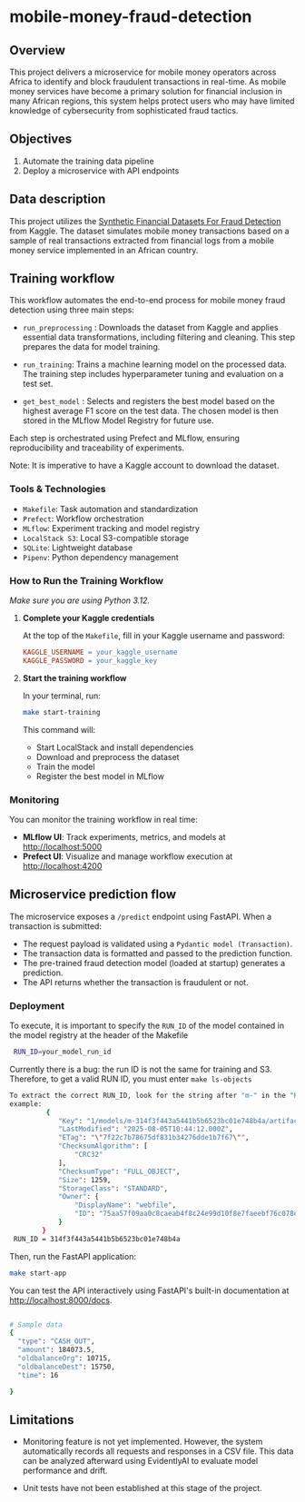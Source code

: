 # mobile-money-fraud-detection

## Overview
This project delivers a microservice for mobile money operators across Africa to identify and block fraudulent transactions in real-time. As mobile money services have become a primary solution for financial inclusion in many African regions, this system helps protect users who may have limited knowledge of cybersecurity from sophisticated fraud tactics.

## Objectives
1. Automate the training data pipeline
2. Deploy a microservice with API endpoints

## Data description 

This project utilizes the [Synthetic Financial Datasets For Fraud Detection](https://www.kaggle.com/datasets/ealaxi/paysim1/data) from Kaggle. The dataset simulates mobile money transactions based on a sample of real transactions extracted from financial logs from a mobile money service implemented in an African country.

## Training workflow 

This workflow automates the end-to-end process for mobile money fraud detection using three main steps:

- `run_preprocessing` : 
Downloads the dataset from Kaggle and applies essential data transformations, including filtering and cleaning. This step prepares the data for model training.

- `run_training`:
Trains a machine learning model on the processed data. The training step includes hyperparameter tuning and evaluation on a test set.

- `get_best_model` : 
Selects and registers the best model based on the highest average F1 score on the test data. The chosen model is then stored in the MLflow Model Registry for future use.

Each step is orchestrated using Prefect and MLflow, ensuring reproducibility and traceability of experiments.

Note: It is imperative to have a Kaggle account to download the dataset.

### Tools & Technologies

- `Makefile`: Task automation and standardization 
- `Prefect`: Workflow orchestration
- `MLflow`: Experiment tracking and model registry
- `LocalStack S3`: Local S3-compatible storage
- `SQLite`: Lightweight database
- `Pipenv`: Python dependency management


### How to Run the Training Workflow

*Make sure you are using Python 3.12.*
    

1. **Complete your Kaggle credentials**
   

   At the top of the `Makefile`, fill in your Kaggle username and password:
   ```makefile
   KAGGLE_USERNAME = your_kaggle_username
   KAGGLE_PASSWORD = your_kaggle_key
   ```

2. **Start the training workflow**

   In your terminal, run:
   ```bash
   make start-training
   ```


   This command will:
   - Start LocalStack and install dependencies
   - Download and preprocess the dataset
   - Train the model
   - Register the best model in MLflow

### Monitoring

You can monitor the training workflow in real time:
- **MLflow UI**: Track experiments, metrics, and models at [http://localhost:5000](http://localhost:5000)
- **Prefect UI**: Visualize and manage workflow execution at [http://localhost:4200](http://localhost:4200)


## Microservice prediction flow 

The microservice exposes a `/predict` endpoint using FastAPI. When a transaction is submitted:

- The request payload is validated using a `Pydantic model (Transaction)`.
- The transaction data is formatted and passed to the prediction function.
- The pre-trained fraud detection model (loaded at startup) generates a prediction.
- The API returns whether the transaction is fraudulent or not.

### Deployment

To execute, it is important to specify the `RUN_ID` of the model contained in the model registry at the header of the Makefile

```bash
 RUN_ID=your_model_run_id
```

Currently there is a bug: the run ID is not the same for training and S3. Therefore, to get a valid RUN ID, you must enter `make ls-objects`


```bash
To extract the correct RUN_ID, look for the string after "m-" in the "Key" field from the output of make ls-objects.
example: 
         {
            "Key": "1/models/m-314f3f443a5441b5b6523bc01e748b4a/artifacts/MLmodel",
            "LastModified": "2025-08-05T10:44:12.000Z",
            "ETag": "\"7f22c7b78675df831b34276dde1b7f67\"",
            "ChecksumAlgorithm": [
                "CRC32"
            ],
            "ChecksumType": "FULL_OBJECT",
            "Size": 1259,
            "StorageClass": "STANDARD",
            "Owner": {
                "DisplayName": "webfile",
                "ID": "75aa57f09aa0c8caeab4f8c24e99d10f8e7faeebf76c078efc7c6caea54ba06a"
            }
        }
 RUN_ID = 314f3f443a5441b5b6523bc01e748b4a
```



Then, run the FastAPI application:

```bash
make start-app
```

You can test the API interactively using FastAPI's built-in documentation at [http://localhost:8000/docs](http://localhost:8000/docs).


```bash

# Sample data
{
  "type": "CASH_OUT",
  "amount": 184073.5,
  "oldbalanceOrg": 10715,
  "oldbalanceDest": 15750,
  "time": 16

}
```
## Limitations

- Monitoring feature is not yet implemented. However, the system automatically records all requests and responses in a CSV file. This data can be analyzed afterward using EvidentlyAI to evaluate model performance and drift.

- Unit tests have not been established at this stage of the project.